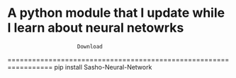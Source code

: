 A python module that I update while I learn about neural netowrks
=================================================================
                          Download
=================================================================
pip install Sasho-Neural-Network

